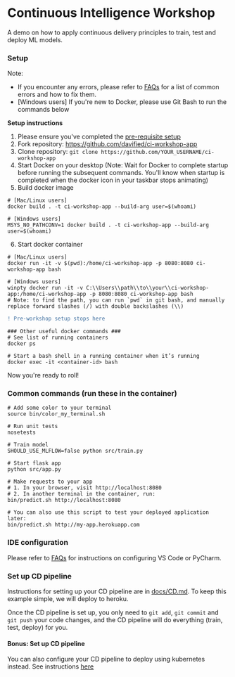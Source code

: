 # Continuous Intelligence Workshop

A demo on how to apply continuous delivery principles to train, test and deploy ML models.

### Setup

Note:
- If you encounter any errors, please refer to [FAQs](./docs/FAQs.md) for a list of common errors and how to fix them.
- [Windows users] If you're new to Docker, please use Git Bash to run the commands below

**Setup instructions**

1. Please ensure you've completed the [pre-requisite setup](./docs/pre-requisites.md)
2. Fork repository: https://github.com/davified/ci-workshop-app
3. Clone repository: `git clone https://github.com/YOUR_USERNAME/ci-workshop-app`
4. Start Docker on your desktop (Note: Wait for Docker to complete startup before running the subsequent commands. You'll know when startup is completed when the docker icon in your taskbar stops animating)
5. Build docker image

```shell
# [Mac/Linux users]
docker build . -t ci-workshop-app --build-arg user=$(whoami)

# [Windows users]
MSYS_NO_PATHCONV=1 docker build . -t ci-workshop-app --build-arg user=$(whoami)
```

6. Start docker container

```shell
# [Mac/Linux users]
docker run -it -v $(pwd):/home/ci-workshop-app -p 8080:8080 ci-workshop-app bash

# [Windows users]
winpty docker run -it -v C:\\Users\\path\\to\\your\\ci-workshop-app:/home/ci-workshop-app -p 8080:8080 ci-workshop-app bash
# Note: to find the path, you can run `pwd` in git bash, and manually replace forward slashes (/) with double backslashes (\\)

```

```diff
! Pre-workshop setup stops here
```

```shell
### Other useful docker commands ###
# See list of running containers
docker ps

# Start a bash shell in a running container when it’s running
docker exec -it <container-id> bash
```

Now you're ready to roll!


### Common commands (run these in the container)

```shell
# Add some color to your terminal
source bin/color_my_terminal.sh

# Run unit tests
nosetests

# Train model
SHOULD_USE_MLFLOW=false python src/train.py

# Start flask app
python src/app.py

# Make requests to your app
# 1. In your browser, visit http://localhost:8080
# 2. In another terminal in the container, run:
bin/predict.sh http://localhost:8080

# You can also use this script to test your deployed application later:
bin/predict.sh http://my-app.herokuapp.com
```

### IDE configuration

Please refer to [FAQs](./docs/FAQs.md) for instructions on configuring VS Code or PyCharm.

### Set up CD pipeline

Instructions for setting up your CD pipeline are in [docs/CD.md](./docs/CD.md). To keep this example simple, we will deploy to heroku.

Once the CD pipeline is set up, you only need to `git add`, `git commit` and `git push` your code changes, and the CD pipeline will do everything (train, test, deploy) for you.

#### Bonus: Set up CD pipeline

You can also configure your CD pipeline to deploy using kubernetes instead. See instructions [here](./docs/deploy_to_kubernetes.md)

